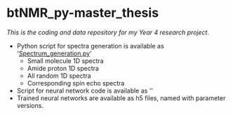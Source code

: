 # btNMR_py-master_thesis
_This is the coding and data repository for my Year 4 research project._ <br />
* Python script for spectra generation is available as '[Spectrum_generation.py](btNMR_py-master_thesis/Spectrum_generation.py)' <br />
  * Small molecule 1D spectra <br />
  * Amide proton 1D spectra <br />
  * All random 1D spectra
  * Corresponding spin echo spectra
* Script for neural network code is available as '' <br />
* Trained neural networks are available as h5 files, named with parameter versions.
